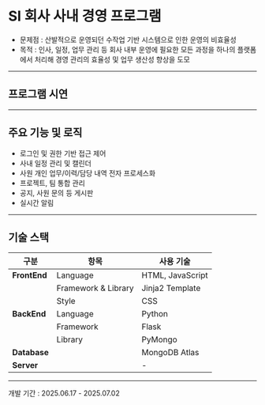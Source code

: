# SI 회사 사내 경영 프로그램
- 문제점 : 산발적으로 운영되던 수작업 기반 시스템으로 인한 운영의 비효율성
- 목적 : 인사, 일정, 업무 관리 등 회사 내부 운영에 필요한 모든 과정을 하나의 플랫폼에서 처리해 경영 관리의 효율성 및 업무 생산성 향상을 도모
---
## 프로그램 시연
---

## 주요 기능 및 로직
- 로그인 및 권한 기반 접근 제어
- 사내 일정 관리 및 캘린더
- 사원 개인 업무/이력/담당 내역 전자 프로세스화
- 프로젝트, 팀  통합 관리
- 공지, 사원 문의 등 게시판
- 실시간 알림
---
## 기술 스택

| 구분       | 항목             | 사용 기술                                  |
|------------|------------------|---------------------------------------------|
| **FrontEnd** | Language          | HTML, JavaScript                           |
|            | Framework & Library | Jinja2 Template                            |
|            | Style             | CSS                                        |
| **BackEnd** | Language          | Python                                     |
|            | Framework         | Flask                                      |
|            | Library           | PyMongo                                    |
| **Database** |                  | MongoDB Atlas                              |
| **Server**  |                  | -                                          |
---
개발 기간 : 2025.06.17 - 2025.07.02
